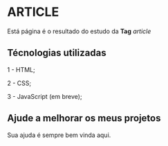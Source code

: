 # ARTICLE

Está página é o resultado do estudo da <strong>Tag</strong> <em>article</em>

## Técnologias utilizadas

1 - HTML;

2 - CSS;

3 - JavaScript (em breve);

## Ajude a melhorar os meus projetos

Sua ajuda é sempre bem vinda aqui.